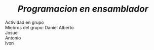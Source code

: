 <h1 align = "center" > <em> Programacion en ensamblador </em> </h1>
Actividad en grupo <br>
Miebros del grupo:
Daniel Alberto <br>
Josue <br>
Antonio <br>
Ivon <br>
